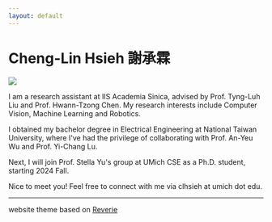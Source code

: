 ```yaml
---
layout: default
---
```

# Cheng-Lin Hsieh 謝承霖

<div class="profile-pic-cropper">
  <img src=="../images/404.jpg"  class="profile-pic">
</div>


I am a research assistant at IIS Academia Sinica, advised by Prof. Tyng-Luh Liu and Prof. Hwann-Tzong Chen. My research interests include Computer Vision, Machine Learning and Robotics.

I obtained my bachelor degree in Electrical Engineering at National Taiwan University, where I've had the privilege of collaborating with Prof. An-Yeu Wu and Prof. Yi-Chang Lu.

Next, I will join Prof. Stella Yu's group at UMich CSE as a Ph.D. student, starting 2024 Fall. 

Nice to meet you! Feel free to connect with me via clhsieh at umich dot edu.

---
website theme based on [Reverie](https://reverie.pages.dev)